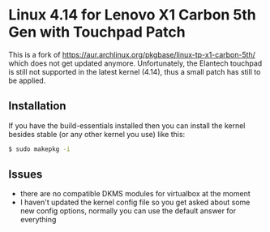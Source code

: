 # Linux 4.14 for Lenovo X1 Carbon 5th Gen with Touchpad Patch

This is a fork of https://aur.archlinux.org/pkgbase/linux-tp-x1-carbon-5th/ which does not get updated anymore.
Unfortunately, the Elantech touchpad is still not supported in the latest kernel (4.14), thus a small patch has still to be applied.

## Installation

If you have the build-essentials installed then you can install the kernel besides stable (or any other kernel you use) like this:

```sh
$ sudo makepkg -i
```

## Issues

- there are no compatible DKMS modules for virtualbox at the moment
- I haven't updated the kernel config file so you get asked about some new config options, normally you can use the default answer for everything

